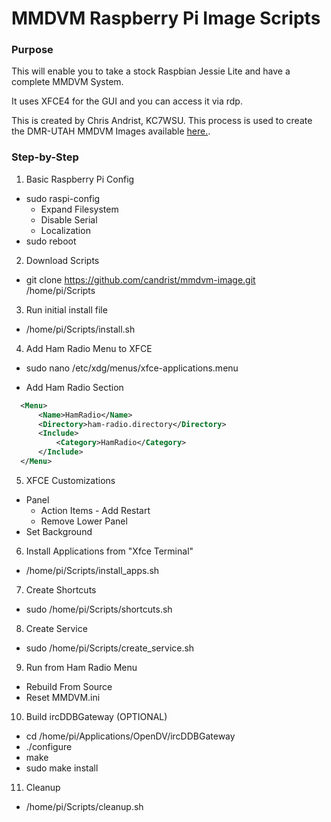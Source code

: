 # MMDVM Raspberry Pi Image Scripts

### Purpose
This will enable you to take a stock Raspbian Jessie Lite and have a complete MMDVM System.

It uses XFCE4 for the GUI and you can access it via rdp.

This is created by Chris Andrist, KC7WSU. This process is used to create the DMR-UTAH MMDVM Images available [here.](http://www.dmr-utah.net/support/mmdvm/images/).

### Step-by-Step
1. Basic Raspberry Pi Config
  - sudo raspi-config
    - Expand Filesystem
    - Disable Serial
    - Localization
 - sudo reboot

2. Download Scripts
  - git clone https://github.com/candrist/mmdvm-image.git /home/pi/Scripts

3. Run initial install file
  - /home/pi/Scripts/install.sh

4. Add Ham Radio Menu to XFCE

  - sudo nano /etc/xdg/menus/xfce-applications.menu

  - Add Ham Radio Section

  ```xml
    <Menu>
        <Name>HamRadio</Name>
        <Directory>ham-radio.directory</Directory>
        <Include>
            <Category>HamRadio</Category>
        </Include>
    </Menu>
  ```

5. XFCE Customizations
  - Panel
    - Action Items - Add Restart
    - Remove Lower Panel
  - Set Background

6. Install Applications from  "Xfce Terminal"
  - /home/pi/Scripts/install_apps.sh
  
7. Create Shortcuts
  - sudo /home/pi/Scripts/shortcuts.sh

8. Create Service
  - sudo /home/pi/Scripts/create_service.sh

9. Run from Ham Radio Menu
  - Rebuild From Source
  - Reset MMDVM.ini

10. Build ircDDBGateway (OPTIONAL)
  - cd /home/pi/Applications/OpenDV/ircDDBGateway
  - ./configure
  - make
  - sudo make install

11. Cleanup
  - /home/pi/Scripts/cleanup.sh
